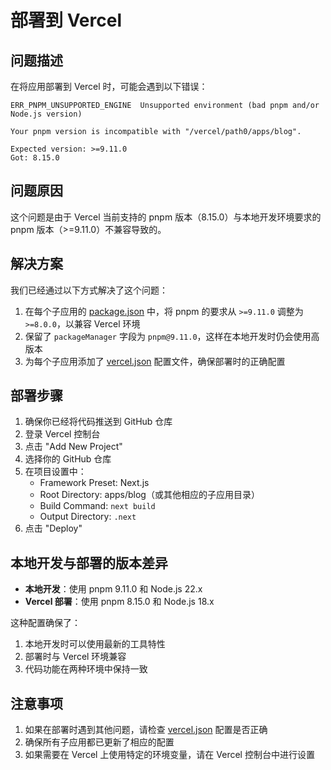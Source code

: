 # 部署到 Vercel

## 问题描述

在将应用部署到 Vercel 时，可能会遇到以下错误：

```
ERR_PNPM_UNSUPPORTED_ENGINE  Unsupported environment (bad pnpm and/or Node.js version)

Your pnpm version is incompatible with "/vercel/path0/apps/blog".

Expected version: >=9.11.0
Got: 8.15.0
```

## 问题原因

这个问题是由于 Vercel 当前支持的 pnpm 版本（8.15.0）与本地开发环境要求的 pnpm 版本（>=9.11.0）不兼容导致的。

## 解决方案

我们已经通过以下方式解决了这个问题：

1. 在每个子应用的 [package.json](file://c:\project\ifa\apps\blog\package.json) 中，将 pnpm 的要求从 `>=9.11.0` 调整为 `>=8.0.0`，以兼容 Vercel 环境
2. 保留了 `packageManager` 字段为 `pnpm@9.11.0`，这样在本地开发时仍会使用高版本
3. 为每个子应用添加了 [vercel.json](file://c:\project\ifa\apps\blog\vercel.json) 配置文件，确保部署时的正确配置

## 部署步骤

1. 确保你已经将代码推送到 GitHub 仓库
2. 登录 Vercel 控制台
3. 点击 "Add New Project"
4. 选择你的 GitHub 仓库
5. 在项目设置中：
   - Framework Preset: Next.js
   - Root Directory: apps/blog（或其他相应的子应用目录）
   - Build Command: `next build`
   - Output Directory: `.next`
6. 点击 "Deploy"

## 本地开发与部署的版本差异

- **本地开发**：使用 pnpm 9.11.0 和 Node.js 22.x
- **Vercel 部署**：使用 pnpm 8.15.0 和 Node.js 18.x

这种配置确保了：
1. 本地开发时可以使用最新的工具特性
2. 部署时与 Vercel 环境兼容
3. 代码功能在两种环境中保持一致

## 注意事项

1. 如果在部署时遇到其他问题，请检查 [vercel.json](file://c:\project\ifa\apps\blog\vercel.json) 配置是否正确
2. 确保所有子应用都已更新了相应的配置
3. 如果需要在 Vercel 上使用特定的环境变量，请在 Vercel 控制台中进行设置